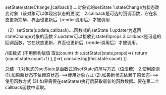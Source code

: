 setState(stateChange,[callback])....对象式的setState
1.stateChange为状态改变对象（该对象可以体现出状态的更改）
2.callback是可选的回调函数，它在状态更新完毕，界面也更新后（render调用后）才被调用

（2）setState(update,callback)....函数式的setState
1.updater为返回stateChange对象的函数
2.updater可以接收到state和props
3.callback是可选的回调函数，它在状态更新，界面也更新后（render调用后）才被调用。

 //函数式 (不用解构赋值 取出count)
    this.setState((state,props)=>{
      return {count:state.count+1}
    },()=>{
      console.log(this.state.count)
    })
    
总结：1.对象式的setState是函数式的setState的简写方式（语法糖）
2.使用原则 
  (1).如果新状态不依赖原状态===>使用对象方式
  (2).如果新状态依赖于原状态===>使用函数方式
  (3).如果需要在setState()执行后获取最新的函数数据。要在第二个callback函数中读取。